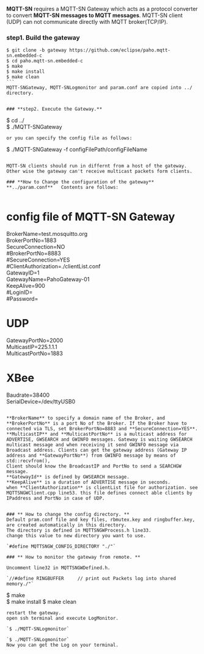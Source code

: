 **MQTT-SN** requires a MQTT-SN Gateway which acts as a protocol converter to convert **MQTT-SN messages to MQTT messages**. MQTT-SN client (UDP) can not communicate directly with MQTT broker(TCP/IP).   

### **step1. Build the gateway**   
````
$ git clone -b gateway https://github.com/eclipse/paho.mqtt-sn.embedded-c 
$ cd paho.mqtt-sn.embedded-c       
$ make   
$ make install   
$ make clean
```       
MQTT-SNGateway, MQTT-SNLogmonitor and param.conf are copied into ../ directory.

    
### **step2. Execute the Gateway.**     

````    
$ cd ../   
$ ./MQTT-SNGateway
````   
or you can specify the config file as follows:    
```` 
$ ./MQTT-SNGateway -f configFilePath/configFileName    
```` 
        
MQTT-SN clients should run in differnt from a host of the gateway. Other wise the gateway can't receive multicast packets form clients.    

### **How to Change the configuration of the gateway**    
**../param.conf**   Contents are follows: 
   
````
# config file of MQTT-SN Gateway

BrokerName=test.mosquitto.org    
BrokerPortNo=1883    
SecureConnection=NO    
#BrokerPortNo=8883    
#SecureConnection=YES    
#ClientAuthorization=./clientList.conf    
GatewayID=1    
GatewayName=PahoGateway-01    
KeepAlive=900    
#LoginID=    
#Password=    
    
# UDP    
GatewayPortNo=2000    
MulticastIP=225.1.1.1    
MulticastPortNo=1883    
    
# XBee    
Baudrate=38400    
SerialDevice=/dev/ttyUSB0    
```

**BrokerName** to specify a domain name of the Broker, and **BrokerPortNo** is a port No of the Broker. If the Broker have to connected via TLS, set BrokerPortNo=8883 and **SecureConnection=YES**.     
**MulticastIP** and **MulticastPortNo** is a multicast address for ADVERTISE, GWSEARCH and GWINFO messages. Gateway is waiting GWSEARCH multicast message and when receiving it send GWINFO message via Broadcast address. Clients can get the gateway address (Gateway IP address and **GatewayPortNo**) from GWINFO message by means of std::recvfrom(),
Client should know the BroadcastIP and PortNo to send a SEARCHGW message.    
**GatewayId** is defined by GWSEARCH message.    
**KeepAlive** is a duration of ADVERTISE message in seconds.    
when **ClientAuthorization** is clientList file for authorization. see MQTTSNGWClient.cpp line53. this file defines connect able clients by IPaddress and PortNo in case of UDP.    


### ** How to change the config directory. **
Default pram.conf file and key files, rbmutex.key and ringbuffer.key, are created automatically in this directory.    
The directory is defined in MQTTSNGWProcess.h line33.    
change this value to new directory you want to use.
       
`#define MQTTSNGW_CONFIG_DIRECTORY "./"`

### ** How to monitor the gateway from remote. **

Uncomment line32 in MQTTSNGWDefined.h.

`//#define RINGBUFFER     // print out Packets log into shared memory./"`    
````    
$ make   
$ make install 
$ make clean
````
restart the gateway.    
open ssh terminal and execute LogMonitor.

`$ ./MQTT-SNLogmonitor`    
 
`$ ./MQTT-SNLogmonitor`      
Now you can get the Log on your terminal.


